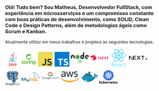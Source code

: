 ### Olá! Tudo bem? Sou Matheus, Desenvolvedor FullStack, com experiência em microsserviços e um compromisso constante com boas práticas de desenvolvimento, como SOLID, Clean Code e Design Patterns, além de metodologias ágeis como Scrum e Kanban.

Atualmente utilizo em meus trabalhos e projetos as seguintes tecnologias: 

<div>
  <img alt="java" height="50px" src ="https://github.com/devicons/devicon/blob/master/icons/java/java-original-wordmark.svg">
  <img alt="spring" height="50px" src ="https://github.com/devicons/devicon/blob/master/icons/spring/spring-original-wordmark.svg">
  <img alt="javascript" height="50px" src ="https://github.com/devicons/devicon/blob/master/icons/javascript/javascript-original.svg"> 
  <img alt="typescript" height="50px" src ="https://github.com/devicons/devicon/blob/master/icons/typescript/typescript-original.svg">
  <img alt="node" height="60px" src ="https://github.com/devicons/devicon/blob/master/icons/nodejs/nodejs-original-wordmark.svg"> 
  <img alt="nest" height="60px" src ="https://github.com/devicons/devicon/blob/master/icons/nestjs/nestjs-original-wordmark.svg">
  <img alt="react" height="60px" src ="https://github.com/devicons/devicon/blob/master/icons/react/react-original-wordmark.svg">
  <img alt="nextjs" height="60px" src ="https://github.com/devicons/devicon/blob/master/icons/nextjs/nextjs-original-wordmark.svg">
  <img alt="postgres" height="50px" src ="https://github.com/devicons/devicon/blob/master/icons/postgresql/postgresql-original-wordmark.svg">
  <img alt="mysql" height="60px" src ="https://github.com/devicons/devicon/blob/master/icons/mysql/mysql-original-wordmark.svg"> 
  <img alt="gcp" height="60px" src ="https://github.com/devicons/devicon/blob/master/icons/googlecloud/googlecloud-original-wordmark.svg"> 
  <img alt="aws" height="60px" src ="https://github.com/devicons/devicon/blob/master/icons/amazonwebservices/amazonwebservices-original-wordmark.svg">
  <img alt="docker" height="60px" src ="https://github.com/devicons/devicon/blob/master/icons/docker/docker-original.svg">
  <img alt="kubernetes" height="60px" src ="https://github.com/devicons/devicon/blob/master/icons/kubernetes/kubernetes-original-wordmark.svg">
</div>


